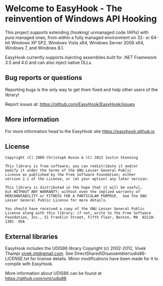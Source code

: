 # Welcome to EasyHook - The reinvention of Windows API Hooking

This project supports extending (hooking) unmanaged code (APIs) with pure managed ones, from within a fully managed environment on 32- or 64-bit Windows XP SP2, Windows Vista x64, Windows Server 2008 x64, Windows 7, and Windows 8.1. 

EasyHook currently supports injecting assemblies built for .NET Framework 3.5 and 4.0 and can also inject native DLLs.

## Bug reports or questions
Reporting bugs is the only way to get them fixed and help other users of the library!

Report issues at: https://github.com/EasyHook/EasyHook/issues

## More information

For more information head to the EasyHook site https://easyhook.github.io

## License
    Copyright (C) 2009 Christoph Husse & (C) 2012 Justin Stenning

    This library is free software; you can redistribute it and/or
    modify it under the terms of the GNU Lesser General Public
    License as published by the Free Software Foundation; either
    version 2.1 of the License, or (at your option) any later version.

    This library is distributed in the hope that it will be useful,
    but WITHOUT ANY WARRANTY; without even the implied warranty of
    MERCHANTABILITY or FITNESS FOR A PARTICULAR PURPOSE.  See the GNU
    Lesser General Public License for more details.

    You should have received a copy of the GNU Lesser General Public
    License along with this library; if not, write to the Free Software
    Foundation, Inc., 51 Franklin Street, Fifth Floor, Boston, MA  02110-1301  USA

## External libraries
EasyHook includes the UDIS86 library Copyright (c) 2002-2012, Vivek Thampi <vivek.mt@gmail.com>. See DirectShared\Disassembler\udis86-LICENSE.txt for license details. Minor modifications have been made for it to compile with EasyHook.

More information about UDIS86 can be found at https://github.com/vmt/udis86
